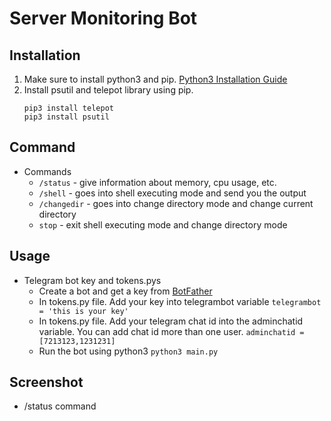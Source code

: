 # Server Monitoring Bot
## Installation
1. Make sure to install python3 and pip. [Python3 Installation Guide](https://realpython.com/installing-python/)
2. Install psutil and telepot library using pip.
    ```
    pip3 install telepot
    pip3 install psutil
    ```
## Command
* Commands
  * `/status` - give information about memory, cpu usage, etc.
  * `/shell`  - goes into shell executing mode and send you the output
  * `/changedir` - goes into change directory mode and change current directory
  * `stop` - exit shell executing mode and change directory mode

## Usage
* Telegram bot key and tokens.pys
  * Create a bot and get a key from [BotFather](https://telegram.me/BotFather)
  * In tokens.py file. Add your key into telegrambot variable
    `telegrambot = 'this is your key'`
  * In tokens.py file. Add your telegram chat id into the adminchatid variable. You can add chat id more than one user.
    `adminchatid = [7213123,1231231]`
  * Run the bot using python3 
    `python3 main.py`
## Screenshot
* /status command

  


